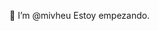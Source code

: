 💞️ I’m @mivheu
Estoy empezando.
<!---
mivheu/mivheu is a ✨ special ✨ repository because its `README.md` (this file) appears on your GitHub profile.
You can click the Preview link to take a look at your changes.
--->
